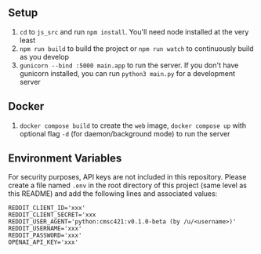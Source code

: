## Setup

1. `cd` to `js_src` and run `npm install`. You'll need node installed at the very least
2. `npm run build` to build the project or `npm run watch` to continuously build as you develop
3. `gunicorn --bind :5000 main.app` to run the server. If you don't have gunicorn installed, you can run `python3
   main.py` for a development server

## Docker
1. `docker compose build` to create the `web` image, `docker compose up` with optional flag `-d` (for daemon/background
   mode) to run the server

## Environment Variables

For security purposes, API keys are not included in this repository. Please create a file named `.env` in the root
directory of this project (same level as this README) and add the following lines and associated values:
```
REDDIT_CLIENT_ID='xxx'
REDDIT_CLIENT_SECRET='xxx
REDDIT_USER_AGENT='python:cmsc421:v0.1.0-beta (by /u/<username>)'
REDDIT_USERNAME='xxx'
REDDIT_PASSWORD='xxx'
OPENAI_API_KEY='xxx'
```
